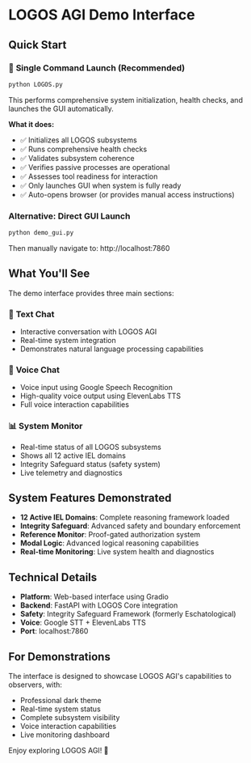# LOGOS AGI Demo Interface

## Quick Start

### 🚀 **Single Command Launch (Recommended)**
```bash
python LOGOS.py
```
This performs comprehensive system initialization, health checks, and launches the GUI automatically.

**What it does:**
- ✅ Initializes all LOGOS subsystems
- ✅ Runs comprehensive health checks
- ✅ Validates subsystem coherence
- ✅ Verifies passive processes are operational
- ✅ Assesses tool readiness for interaction
- ✅ Only launches GUI when system is fully ready
- ✅ Auto-opens browser (or provides manual access instructions)

### Alternative: Direct GUI Launch
```bash
python demo_gui.py
```
Then manually navigate to: http://localhost:7860

## What You'll See

The demo interface provides three main sections:

### 💬 **Text Chat**
- Interactive conversation with LOGOS AGI
- Real-time system integration
- Demonstrates natural language processing capabilities

### 🎤 **Voice Chat**
- Voice input using Google Speech Recognition
- High-quality voice output using ElevenLabs TTS
- Full voice interaction capabilities

### 📊 **System Monitor**
- Real-time status of all LOGOS subsystems
- Shows all 12 active IEL domains
- Integrity Safeguard status (safety system)
- Live telemetry and diagnostics

## System Features Demonstrated

- **12 Active IEL Domains**: Complete reasoning framework loaded
- **Integrity Safeguard**: Advanced safety and boundary enforcement
- **Reference Monitor**: Proof-gated authorization system
- **Modal Logic**: Advanced logical reasoning capabilities
- **Real-time Monitoring**: Live system health and diagnostics

## Technical Details

- **Platform**: Web-based interface using Gradio
- **Backend**: FastAPI with LOGOS Core integration
- **Safety**: Integrity Safeguard Framework (formerly Eschatological)
- **Voice**: Google STT + ElevenLabs TTS
- **Port**: localhost:7860

## For Demonstrations

The interface is designed to showcase LOGOS AGI's capabilities to observers, with:
- Professional dark theme
- Real-time system status
- Complete subsystem visibility
- Voice interaction capabilities
- Live monitoring dashboard

Enjoy exploring LOGOS AGI! 🤖